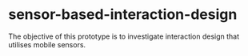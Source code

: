 # sensor-based-interaction-design

The objective of this prototype is to investigate interaction design that utilises mobile sensors.
